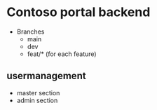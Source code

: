 # Contoso portal backend

- Branches
    - main 
    - dev
    - feat/* (for each feature)

## usermanagement

- master section
- admin section

